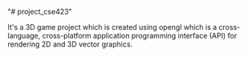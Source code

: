 "# project_cse423" 

It's a 3D game project which is created using opengl which is a cross-language, cross-platform application programming interface (API) for rendering 2D and 3D vector graphics.

